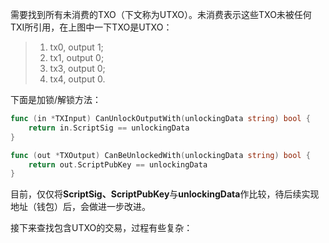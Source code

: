 需要找到所有未消费的TXO（下文称为UTXO）。未消费表示这些TXO未被任何TXI所引用，在上图中一下TXO是UTXO：

> 1. tx0, output 1;
> 2. tx1, output 0;
> 3. tx3, output 0;
> 4. tx4, output 0.

下面是加锁/解锁方法：

```go
func (in *TXInput) CanUnlockOutputWith(unlockingData string) bool {
    return in.ScriptSig == unlockingData
}

func (out *TXOutput) CanBeUnlockedWith(unlockingData string) bool {
    return out.ScriptPubKey == unlockingData
}
```

目前，仅仅将**ScriptSig、ScriptPubKey**与**unlockingData**作比较，待后续实现地址（钱包）后，会做进一步改进。

接下来查找包含UTXO的交易，过程有些复杂：



